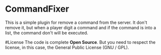 # CommandFixer
This is a simple plugin for remove a command from the server. It don't remove it, but when a player digit a command and if the 
command is into a list, the command don't will be executed.

#License
The code is complete **Open Source**. But you need to respect the license, in this case, the General Public License (GNU / GPL).
